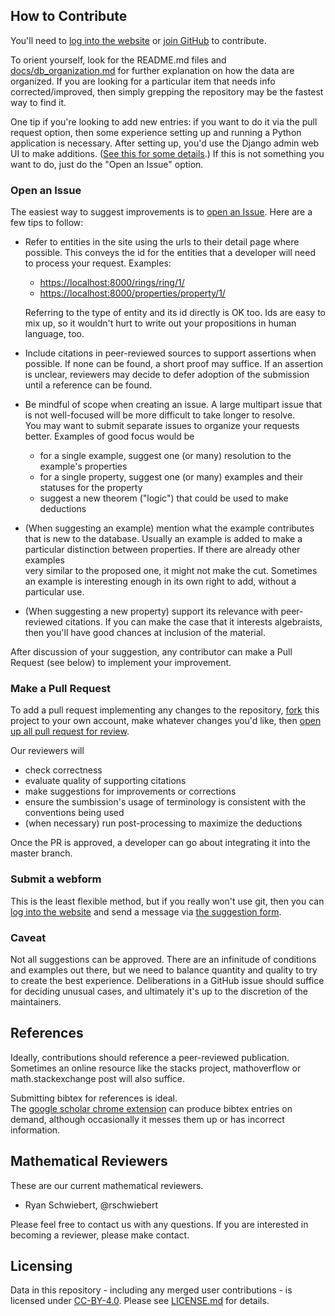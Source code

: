 ## How to Contribute

You'll need to [log into the website](https://ringtheory.herokuapp.com/accounts/login/) or 
[join GitHub](https://www.github.com/join/) to contribute.

To orient yourself, look for the README.md files and [docs/db_organization.md](docs/db_organization.md) 
for further explanation on how the data are organized. 
If you are looking for a particular item that needs info corrected/improved, then simply grepping the repository may be 
the fastest way to find it.

One tip if you're looking to add new entries: if you want to do it via the pull request option, then some experience 
setting up and running a Python application is necessary.  After setting up, you'd use the Django admin web UI to make 
additions. ([See this for some details](docs/admin_developers.md>).)  If this is not something you want to do, just do the "Open an Issue" option.

### Open an Issue

The easiest way to suggest improvements is to [open an Issue](https://github.com/rschwiebert/dart_data/issues).
Here are a few tips to follow:

- Refer to entities in the site using the urls to their detail page where possible.  This conveys the id for the entities 
  that a developer will need to process your request.  Examples:
  - <https://localhost:8000/rings/ring/1/>
  - <https://localhost:8000/properties/property/1/>
  
  Referring to the type of entity and its id directly is OK too.  Ids are easy to mix up, so it wouldn't
  hurt to write out your propositions in human language, too.

- Include citations in peer-reviewed sources to support assertions when possible.  If none can be found, 
  a short proof may suffice.  If an assertion is unclear, reviewers may decide to defer adoption of the 
  submission until a reference can be found.

- Be mindful of scope when creating an issue. A large multipart issue that is not well-focused will 
  be more difficult to take longer to resolve.  
  You may want to submit separate issues to organize your requests better. Examples of good focus would be
  - for a single example, suggest one (or many) resolution to the example's properties
  - for a single property, suggest one (or many) examples and their statuses for the property
  - suggest a new theorem ("logic") that could be used to make deductions
  
- (When suggesting an example) mention what the example contributes that is new to the database. Usually 
  an example is added to make a particular distinction between properties.  If there are already other examples  
  very similar to the proposed one, it might not make the cut.  Sometimes an example is interesting enough 
  in its own right to add, without a particular use.
  
- (When suggesting a new property) support its relevance with peer-reviewed citations.  If you can make the case that 
  it interests algebraists, then you'll have good chances at inclusion of the material.
    
After discussion of your suggestion, any contributor can make a Pull Request (see below) to implement your improvement. 

### Make a Pull Request

To add a pull request implementing any changes to the repository, [fork](https://help.github.com/articles/about-forks/)
this project to your own account, make whatever changes you'd like, then
[open up all pull request for review](https://help.github.com/articles/creating-a-pull-request-from-a-fork/).

Our reviewers will
- check correctness
- evaluate quality of supporting citations
- make suggestions for improvements or corrections
- ensure the sumbission's usage of terminology is consistent with the conventions being used
- (when necessary) run post-processing to maximize the deductions

Once the PR is approved, a developer can go about integrating it into the master branch.

### Submit a webform
This is the least flexible method, but if you really won't use git, then you can 
[log into the website](https://ringtheory.herokuapp.com/accounts/login/) and 
send a message via [the suggestion form](https://ringtheory.herokuapp.com/contribute/).

### Caveat
Not all suggestions can be approved. There are an infinitude of conditions and examples out there, 
but we need to balance quantity and quality to try to create the best experience.  Deliberations in a GitHub issue 
should suffice for deciding unusual cases, and ultimately it's up to the discretion of the maintainers.

## References

Ideally, contributions should reference a peer-reviewed publication.  
Sometimes an online resource like the stacks project, mathoverflow or math.stackexchange post 
will also suffice.

Submitting bibtex for references is ideal.  
The [google scholar chrome extension](https://chrome.google.com/webstore/detail/google-scholar-button/ldipcbpaocekfooobnbcddclnhejkcpn?hl=en) 
can produce bibtex entries on demand, although occasionally it messes them up or has incorrect information.

## Mathematical Reviewers

These are our current mathematical reviewers. 

- Ryan Schwiebert, @rschwiebert

Please feel free to contact us with any questions.  If you are interested in becoming a reviewer, please make contact.

## Licensing

Data in this repository - including any merged user contributions - is licensed under
[CC-BY-4.0](https://creativecommons.org/licenses/by/4.0/).
Please see [LICENSE.md](https://github.com/rschwiebert/dart_data/blob/master/LICENSE.md) for details.